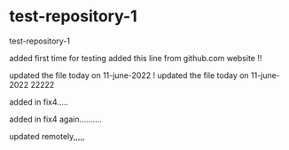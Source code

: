 # test-repository-1
test-repository-1


added first time for testing
added this line from github.com website !!

updated the file today on 11-june-2022 !
updated the file today on 11-june-2022 22222


added in fix4.....

added in fix4 again..........

updated remotely,,,,,
